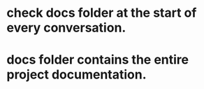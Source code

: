 # check docs folder at the start of every conversation. 
# docs folder contains the entire project documentation.